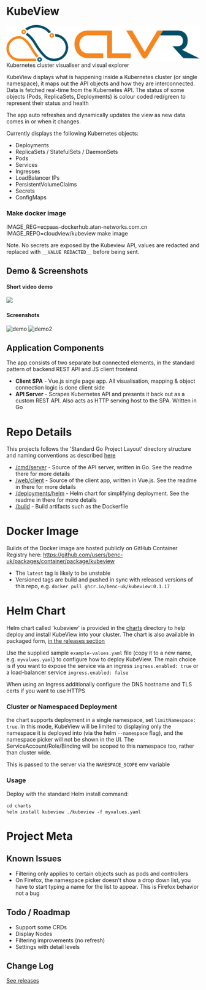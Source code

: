 # KubeView
<img src="https://github.com/benc-uk/kubeview/raw/master/web/client/src/assets/logo.png" style="float:right">
Kubernetes cluster visualiser and visual explorer

KubeView displays what is happening inside a Kubernetes cluster (or single namespace), it maps out the API objects and how they are interconnected. Data is fetched real-time from the Kubernetes API. The status of some objects (Pods, ReplicaSets, Deployments) is colour coded red/green to represent their status and health

The app auto refreshes and dynamically updates the view as new data comes in or when it changes.

Currently displays the following Kubernetes objects:
- Deployments
- ReplicaSets / StatefulSets / DaemonSets
- Pods
- Services
- Ingresses
- LoadBalancer IPs
- PersistentVolumeClaims
- Secrets
- ConfigMaps

### Make docker image
IMAGE_REG=ecpaas-dockerhub.atan-networks.com.cn IMAGE_REPO=cloudview/kubeview make image

Note. No secrets are exposed by the Kubeview API, values are redacted and replaced with `__VALUE REDACTED__` before being sent.

## Demo & Screenshots
#### Short video demo

[![](https://user-images.githubusercontent.com/14982936/76506327-ec1a7f00-6442-11ea-95ad-2ced7bb17114.png)](https://www.youtube.com/watch?v=ukF6aLIUu58)

#### Screenshots
![demo](https://user-images.githubusercontent.com/14982936/53411103-87b68a00-39bd-11e9-81b2-df2fb9cd7b28.png)
![demo2](https://user-images.githubusercontent.com/14982936/76505968-46671000-6442-11ea-8cda-1c62fbd26958.png)

## Application Components
The app consists of two separate but connected elements, in the standard pattern of backend REST API and JS client frontend

- **Client SPA** - Vue.js single page app. All visualisation, mapping & object connection logic is done client side
- **API Server** - Scrapes Kubernetes API and presents it back out as a custom REST API. Also acts as HTTP serving host to the SPA. Written in Go


# Repo Details
This projects follows the 'Standard Go Project Layout' directory structure and naming conventions as described [here](https://github.com/golang-standards/project-layout)

- [/cmd/server](./cmd/server) - Source of the API server, written in Go. See the readme there for more details
- [/web/client](./web/client) - Source of the client app, written in Vue.js. See the readme in there for more details
- [/deployments/helm](./deployments/helm) - Helm chart for simplifying deployment. See the readme in there for more details
- [/build](./build) - Build artifacts such as the Dockerfile


# Docker Image
Builds of the Docker image are hosted publicly on GitHub Container Registry here: https://github.com/users/benc-uk/packages/container/package/kubeview

- The `latest` tag is likely to be unstable   
- Versioned tags are build and pushed in sync with released versions of this repo, e.g. `docker pull ghcr.io/benc-uk/kubeview:0.1.17`


# Helm Chart
Helm chart called 'kubeview' is provided in the [charts](./charts) directory to help deploy and install KubeView into your cluster. The chart is also available in packaged form, [in the releases section](https://github.com/benc-uk/kubeview/releases)

Use the supplied sample `example-values.yaml` file (copy it to a new name, e.g. `myvalues.yaml`) to configure how to deploy KubeView. The main choice is if you want to expose the service via an ingress `ingress.enabled: true` or a load-balancer service `ingress.enabled: false`

When using an Ingress additionally configure the DNS hostname and TLS certs if you want to use HTTPS

### Cluster or Namespaced Deployment
the chart supports deployment in a single namespace, set `limitNamespace: true`. In this mode, KubeView will be limited to displaying only the namespace it is deployed into (via the helm `--namespace` flag), and the namespace picker will not be shown in the UI. The ServiceAccount/Role/Binding will be scoped to this namespace too, rather than cluster wide.  

This is passed to the server via the `NAMESPACE_SCOPE` env variable

### Usage
Deploy with the standard Helm install command:
```
cd charts
helm install kubeview ./kubeview -f myvalues.yaml
```

# Project Meta

## Known Issues 
- Filtering only applies to certain objects such as pods and controllers
- On Firefox, the namespace picker doesn't show a drop down list, you have to start typing a name for the list to appear. This is Firefox behavior not a bug

## Todo / Roadmap
- Support some CRDs
- Display Nodes
- Filtering improvements (no refresh)
- Settings with detail levels

## Change Log
[See releases](https://github.com/benc-uk/kubeview/releases)
